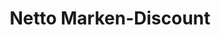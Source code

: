 ---
title: "Netto Marken-Discount"
url: /duisburg/netto-marken-discount-friedrich-ebert-strasse-2/
shop: Supermarkt
---